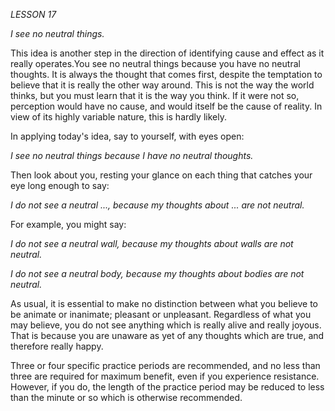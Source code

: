 *LESSON 17*

*I see no neutral things.*

This idea is another step in the direction of identifying cause and effect as it really operates.You see no neutral things because you have no neutral thoughts. It is always the thought that comes first, despite the temptation to believe that it is really the other way around. This is not the way the world thinks, but you must learn that it is the way you think. If it were not so, perception would have no cause, and would itself be the cause of reality. In view of its highly variable nature, this is hardly likely.

In applying today's idea, say to yourself, with eyes open:

_I see no neutral things because I have no neutral thoughts._

Then look about you, resting your glance on each thing that catches your eye long enough to say:

_I do not see a neutral ..., because my thoughts about ... are not neutral._

For example, you might say:

_I do not see a neutral wall, because my thoughts about walls are not neutral._

_I do not see a neutral body, because my thoughts about bodies are not neutral._

As usual, it is essential to make no distinction between what you believe to be animate or inanimate; pleasant or unpleasant. Regardless of what you may believe, you do not see anything which is really alive and really joyous. That is because you are unaware as yet of any thoughts which are true, and therefore really happy.

Three or four specific practice periods are recommended, and no less than three are required for maximum benefit, even if you experience resistance. However, if you do, the length of the practice period may be reduced to less than the minute or so which is otherwise recommended.